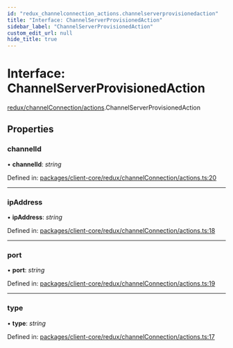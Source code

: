 ```yaml
---
id: "redux_channelconnection_actions.channelserverprovisionedaction"
title: "Interface: ChannelServerProvisionedAction"
sidebar_label: "ChannelServerProvisionedAction"
custom_edit_url: null
hide_title: true
---
```


# Interface: ChannelServerProvisionedAction

[redux/channelConnection/actions](../modules/redux_channelconnection_actions.md).ChannelServerProvisionedAction

## Properties

### channelId

• **channelId**: *string*

Defined in: [packages/client-core/redux/channelConnection/actions.ts:20](https://github.com/xr3ngine/xr3ngine/blob/56376a778/packages/client-core/redux/channelConnection/actions.ts#L20)

___

### ipAddress

• **ipAddress**: *string*

Defined in: [packages/client-core/redux/channelConnection/actions.ts:18](https://github.com/xr3ngine/xr3ngine/blob/56376a778/packages/client-core/redux/channelConnection/actions.ts#L18)

___

### port

• **port**: *string*

Defined in: [packages/client-core/redux/channelConnection/actions.ts:19](https://github.com/xr3ngine/xr3ngine/blob/56376a778/packages/client-core/redux/channelConnection/actions.ts#L19)

___

### type

• **type**: *string*

Defined in: [packages/client-core/redux/channelConnection/actions.ts:17](https://github.com/xr3ngine/xr3ngine/blob/56376a778/packages/client-core/redux/channelConnection/actions.ts#L17)
